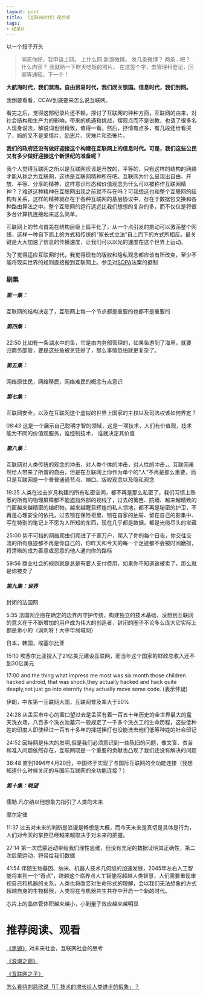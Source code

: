 ```yaml
---
layout: post
title: 《互联网时代》观后感
tags:
- 纪录片
---
```



以一个段子开头

>同志你好，我申请上网。
>上什么网
>新浪微博。
>发几条微博？
>两条…吧？
>什么内容？
>我就晒一下昨天吃饭的照片。
>在这签个字，去管理科登记，回家等通知。下一个！

**大航海时代，我们禁海。自由贸易时代，我们闭关锁国。信息时代，我们封网。**

我倒要看看，CCAV到底要来怎么说互联网。

看完之后，觉得这部纪录片还不赖，探讨了互联网的种种方面，互联网的由来，对社会结构和生产力的影响，带来的机遇和挑战，摆观点而不是说教，也请了很多名人现身说法，解说词也很精致，值得一看。然后，抒情有点多，有几段还给看哭了，妈的又不是爱情片、励志片、灾难片和恐怖片。

**我们的政府还没有做好迎接这个构建在互联网上的信息时代。可是，我们这些公民又有多少做好迎接这个新世纪的准备呢？**

我个人觉得互联网之所以是互联网应该是开放的，平等的，只有这样的结构的网络才能从称之为互联网，这也是互联网精神所在吧。互联网为什么呈现出自由、开放、平等、分享的精神，这样意识形态和价值观念为什么可以被称作互联网精神？？难道这种精神在互联网出现之前就不存在吗？可我想这也和整个互联网的结构有关系，这样的精神就存在于各种互联网的基层协议中，存在于数据包交换和各种路由算法之中。整个互联网的运行远远比我们想想的复杂的多，而不仅仅是将很多台计算机连接起来这么简单。

互联网上的节点首先在结构层级上扁平化了，从一个点引发的振动可以激荡整个网络，这样一种自下而上的方式和传统的“家长式立法”自上而下的方式所相反。最关键是大大加速了信息的传播速度，让我们可以以光的速度在这个世界上运动。

为了觉得适应互联网时代，我觉得现有的版权和隐私观念都应该有所改变，至少不能将现实世界的规则直接搬到互联网上。参见对[SOPA](http://zh.wikipedia.org/wiki/%E7%A6%81%E6%AD%A2%E7%BD%91%E7%BB%9C%E7%9B%97%E7%89%88%E6%B3%95%E6%A1%88)法案的抵制

### 剧集


##### 第一集：

互联网的结构决定了，互联网上每一个节点都是重要的也都不是重要的

##### 第四集：

22:50
比如有一条湖水中的鱼，它是由内务部管理的，如果鱼游到了海里，就要归商务部管，要是这些鱼被烹饪好了，那么事情恐怕就更复杂了。

##### 第五集：

网络原住民，网络移民，网络难民的概念有点意识

##### 第七集：

互联网安全，以及在互联网这个虚拟的世界上国家的主权以及司法权该如何界定？

08:43
这是一个展示自己聪明才智的领域，这是一项技术，人们有价值观，技术能为不同的价值观服务，谁控制技术， 谁就决定其价值


##### 第八集：

互联网对人类传统的观念的冲击，对人类个体的冲击，对人性的冲击，。互联网虽然给人带来了所谓的自由，但是在互联网上你作为单个的“人”不再是那么重要，而只是互联网是一个普普通通节点、端口。版权观念以及隐私观念

19:25
人类在过去岁月构建的所有私密空间，都不再是那么私密了，我们习惯上熟悉的所有的物理屏障都不能遮挡外部的视线了，过去的篱笆、院墙、越来越精致的门窗越来越精密的编织物，越来越醒目辉煌的私人领地，都不再是秘密的护卫，不再是心理安全的依托，过去锁在保险柜里、锁在自家的抽屉、留在自己的影集中、写在特别的笔记上不愿为人所知的东西，现在几乎都是数据，都是光缆尽头的宝藏


25:00
势不可挡的网络爬虫们爬进了千家万户，爬入了你的每个日夜，你交往交流的所有痕迹都不再是你自己的，你昨天和今天的每一个足迹都不会被时间磨损，将清晰的成为善意或恶意的他人通向你的路标

59:56
商业社会的规则就是总是有要人支付费用，如果你不知道谁被卖了，那么就是你被卖了

##### 第九集：世界

封闭的法国网

5:35
法国网企图在确定的边界内守护传统，构建独立的技术基础，没想到互联网的意义在于不断增加的用户成为伟大的创造者，封闭的圈子不论多么庞大它实际上都是渺小的（讽刺呀！大中华局域网）

日本，韩国，埃塞尔比亚

15:10
埃塞尔比亚投入了21亿美元建设互联网，而当年这个国家的财政总收入还不到30亿美元

17:00
and the thing what impress me most was six month those children hacked android, that was shock,they actually hacked and hack quite deeply,not just go into eternity they actually move some code. (表示怀疑)

伊朗，中东第一互联网大国，互联网普及率大于50%

24:28
从孟买市中心的窗口望过去是孟买有着一百五十年历史的全世界最大的露天洗衣场，八百多个洗衣池墓穴一般规定了一千多个洗衣工的生命历程，这些低种姓的印度人即使经过一百五十多年的揉搓捶打也没能洗去他们低等种姓的社会印记

24:52
因特网是伟大的发明,但是我们必须意识到一些陈旧的问题，像文盲、贫苦和准入问题依然存在，互联网既是一个重要的贡献也凸现了我们还没有解决的问题


36:48
直到1994年4月20日，中国终于实现了与国际互联网的全功能连接（我想知道什么时候关闭的与国际互联网的全功能连接？）

##### 第十集：眺望

儒勒.凡尔纳以他想象力指引了人类的未来

摩尔定律

11:37
过去对未来的判断是浪漫是畅想是大概，而今天未来是真切是具体是行为，人们对今天的掌控已经越来越取决于对未来的把握。

27:14
第一次启蒙运动带给我们理性思维，但没有充足的数据证明其正确性，第二次启蒙运动，将带给我们数据

41:54
伴随生物基因、纳米、机器人技术几何级的加速发展，2045年左右人工智能将来到一个“奇点”，跨越这个临界点人工智能将超越人类智慧，人们需要重现审视自己和机器的关系，人类也将改变对生命形式的理解，会以我们无法想象的方式超越自身的生物极限，人类将在与机器共生共存中开启一个新的时代。


芯片上的晶体管体积越来越小，小到量子效应越来越明显



推荐阅读、观看
============

[《黑镜》](http://movie.douban.com/subject_search?search_text=%E9%BB%91%E9%95%9C&cat=1002)
对未来社会，互联网社会的思考

[《浪潮之巅》](http://book.douban.com/subject/24738302/)

[《互联网之子》](http://movie.douban.com/subject/25785114/)


[怎么看待刘慈欣说「IT 技术的增长给人类进步的假象」？](http://www.zhihu.com/question/26895899)



